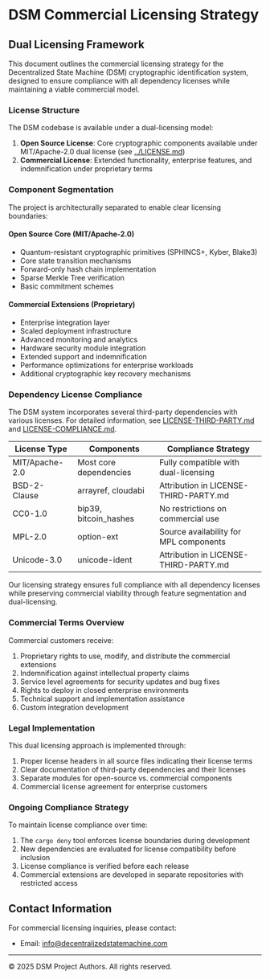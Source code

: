 # DSM Commercial Licensing Strategy

## Dual Licensing Framework

This document outlines the commercial licensing strategy for the Decentralized State Machine (DSM) cryptographic identification system, designed to ensure compliance with all dependency licenses while maintaining a viable commercial model.

### License Structure

The DSM codebase is available under a dual-licensing model:

1. **Open Source License**: Core cryptographic components available under MIT/Apache-2.0 dual license (see [../LICENSE.md](../LICENSE.md))
2. **Commercial License**: Extended functionality, enterprise features, and indemnification under proprietary terms

### Component Segmentation

The project is architecturally separated to enable clear licensing boundaries:

#### Open Source Core (MIT/Apache-2.0)
- Quantum-resistant cryptographic primitives (SPHINCS+, Kyber, Blake3)
- Core state transition mechanisms
- Forward-only hash chain implementation
- Sparse Merkle Tree verification
- Basic commitment schemes

#### Commercial Extensions (Proprietary)
- Enterprise integration layer
- Scaled deployment infrastructure
- Advanced monitoring and analytics
- Hardware security module integration
- Extended support and indemnification
- Performance optimizations for enterprise workloads
- Additional cryptographic key recovery mechanisms

### Dependency License Compliance

The DSM system incorporates several third-party dependencies with various licenses. For detailed information, see [LICENSE-THIRD-PARTY.md](LICENSE-THIRD-PARTY.md) and [LICENSE-COMPLIANCE.md](LICENSE-COMPLIANCE.md).

| License Type | Components | Compliance Strategy |
|--------------|------------|---------------------|
| MIT/Apache-2.0 | Most core dependencies | Fully compatible with dual-licensing |
| BSD-2-Clause | arrayref, cloudabi | Attribution in LICENSE-THIRD-PARTY.md |
| CC0-1.0 | bip39, bitcoin_hashes | No restrictions on commercial use |
| MPL-2.0 | option-ext | Source availability for MPL components |
| Unicode-3.0 | unicode-ident | Attribution in LICENSE-THIRD-PARTY.md |

Our licensing strategy ensures full compliance with all dependency licenses while preserving commercial viability through feature segmentation and dual-licensing.

### Commercial Terms Overview

Commercial customers receive:

1. Proprietary rights to use, modify, and distribute the commercial extensions
2. Indemnification against intellectual property claims
3. Service level agreements for security updates and bug fixes
4. Rights to deploy in closed enterprise environments
5. Technical support and implementation assistance
6. Custom integration development

### Legal Implementation

This dual licensing approach is implemented through:

1. Proper license headers in all source files indicating their license terms
2. Clear documentation of third-party dependencies and their licenses
3. Separate modules for open-source vs. commercial components
4. Commercial license agreement for enterprise customers

### Ongoing Compliance Strategy

To maintain license compliance over time:

1. The `cargo deny` tool enforces license boundaries during development
2. New dependencies are evaluated for license compatibility before inclusion
3. License compliance is verified before each release
4. Commercial extensions are developed in separate repositories with restricted access

## Contact Information

For commercial licensing inquiries, please contact:
- Email: [info@decentralizedstatemachine.com](mailto:info@decentralizedstatemachine.com)

---

© 2025 DSM Project Authors. All rights reserved.
